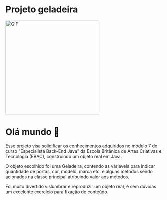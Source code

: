 # Projeto geladeira

<img alt="GIF" src="https://media.giphy.com/media/ViFnVSDQPA7U4/giphy.gif" width = 300/>

## 

# Olá mundo 👋 

 Esse projeto visa solidificar os conhecimentos adquiridos no módulo 7 do curso "Especialista Back-End Java" da Escola Britânica de Artes Criativas e Tecnologia (EBAC), construindo um objeto real em Java.
 
 O objeto escolhido foi uma Geladeira, contendo as váriaveis para indicar quantidade de portas, cor, modelo, marca etc. e alguns métodos sendo acionados na classe principal atribuindo valor aos métodos.
 
 Foi muito divertido vislumbrar e reproduzir um objeto real, é sem dúvidas um excelente exercício para fixação de conteúdo.

